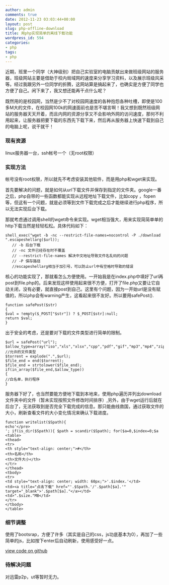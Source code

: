 ```yaml
---
author: admin
comments: true
date: 2012-11-23 03:03:44+00:00
layout: post
slug: php-offline-download
title: 用php实现简单的离线下载功能
wordpress_id: 594
categories:
- php
tags:
- php
---
```


近期，班里一个同学（大神级别）把自己实验室的电脑贡献出来做班级网站的服务器，班级网站主要是借助于校内局域网的速度来分享学习资料，以及展示班级风采等。经过我跟另外一位同学的折腾，这网站算是搞起来了，也确实是方便了同学也方便了自己。闲下来了，我又想还能再干点什么呢？

既然用的是校园网，当然是少不了对校园网速度的各种抱怨各种吐槽，即使是100多M大的文件，在校园网100k的网速面前也是苦不堪言啊！我又想到既然班级网站的服务器天天开着，而且内网的资源分享又不会影响外网的访问速度，那何不利用起来，让服务器把要下载的东西先下载下来，然后再从服务器上快速下载到自己的电脑上呢，说干就干！

<!-- more -->

### 现有资源

linux服务器一台，ssh帐号一个（无root权限）

### 实现方法
帐号没有root权限，所以就先不考虑安装其他软件，而是用php和wget来实现。

首先要解决的问题，就是如何从url下载文件并保存到指定的文件夹。google一番之后，php自带的一些函数都能实现从远程地址下载文件，比如copy ，fopen等，但这有一个问题，就是必须等到文件下载完成之后才能继续进行php程序，所以无法实现后台下载。

那就考虑通过调用shell的wget命令来实现。wget相当强大，用来实现简简单单的http下载当然是轻轻松松。具体代码如下：

	shell_exec("wget -b -nc --restrict-file-names=nocontrol -P ./download ".escapeshellarg($url));
	   // -b 后台下载
	   // -nc 文件已经存在时不覆盖
	   // --restrict-file-names 解决中文地址导致文件名乱码的问题
	   // -P 保存路径
	   //escapeshellarg相当于加引号，可以防止url中有空格时导致的错误


核心的功能实现了，那就看怎么方便使用。一开始我是在index.php中填好了url再post到file.php的。后来发现这样使用起来很不方便，打开了file.php又要让它自动关闭，没有必要，就直接post到自己。这里有个问题，因为一开始url是没有赋值的，所以php会有warning产生，这看起来很不友好。所以要用safePost().

	function safePost($str)
	{
	$val = !empty($_POST["$str"]) ? $_POST[$str]:null;
	return $val;
	}

出于安全的考虑，还是要对下载的文件类型进行简单的限制。

	$url = safePost("url");
	$allow_type=array("iso","xls","xlsx","cpp","pdf","gif","mp3","mp4","zip","rar","doc","docx","mov","ppt","pptx","txt","7z","jpeg","jpg","JPEG","png");
	//允许的文件类型
	$torrent = explode(".",$url);
	$file_end = end($torrent);
	$file_end = strtolower($file_end);
	if(in_array($file_end,$allow_type))
	{
	//白名单，执行程序
	}

服务器下好了，也当然要能方便地下载到本地来，使用php遍历并列出download文件夹中的文件（暂未实现按照文件修改时间排序）,另外，由于wget运行后就在后台了，无法获取到是否完全下载完成的信息。那只能曲线救国，通过获取文件的大小，刷新查看文件的大小变化情况来确认下载进度。

	function writelist($Spath){
	echo'</pre>
	'; if(is_dir($Spath)){ $path = scandir($Spath); for($a=0,$index=0;$a
	<table>
	<thead>
	<tr>
	<th style="text-align: center;">#</th>
	<th>名称</th>
	<th>文件大小</th>
	</tr>
	</thead>
	<tbody>
	<tr>
	<td style="text-align: center; width: 60px;">'.$index.'</td>
	<td><a title="点击下载" href="'.$Spath.'/'.$path[$a].'" target="_blank">'.$path[$a]."</a></td>
	<td>".$size."MB</td>
	</tr>
	</tbody>
	</table>

### 细节调整

使用了bootsrap，方便了许多（其实是自己的css，js功底基本为0），再加了一些简单的js，比如按下enter后自动刷新，使用感受好一点。

[view code on github](https://github.com/gracece/offline-download)

### 待解决问题
对迅雷p2p，ut等暂时无力。
